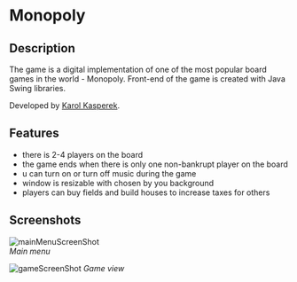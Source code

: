 # Monopoly

## Description
The game is a digital implementation of one of the most popular board games in the world - Monopoly. Front-end of the game is created with Java Swing libraries.

Developed by [Karol Kasperek](https://github.com/KarolKasperek).

## Features
- there is 2-4 players on the board
- the game ends when there is only one non-bankrupt player on the board
- u can turn on or turn off music during the game
- window is resizable with chosen by you background
- players can buy fields and build houses to increase taxes for others

## Screenshots

![mainMenuScreenShot](https://github.com/KarolKasperek/Monopoly-Swing/assets/105314335/6c056393-b8ab-47d9-890e-d41ce31892c9)  
*Main menu*

![gameScreenShot](https://github.com/KarolKasperek/Monopoly-Swing/assets/105314335/e7570e04-4b83-46ca-a2bc-d38c0b2f65ba)
*Game view*
